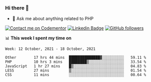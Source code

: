 ### Hi there 👋

<!--
**mustafaculban/mustafaculban** is a ✨ _special_ ✨ repository because its `README.md` (this file) appears on your GitHub profile.

Here are some ideas to get you started:

- 🌱 I’m currently learning ...
- 👯 I’m looking to collaborate on ...
- 🤔 I’m looking for help with ...
- 📫 How to reach me: ...
- 😄 Pronouns: ...
- ⚡ Fun fact: ...

-->
- 💬 Ask me about anything related to PHP

[![Contact me on Codementor](https://www.codementor.io/m-badges/karamusluk/book-session.svg)](https://www.codementor.io/@karamusluk?refer=badge)
[![Linkedin Badge](https://img.shields.io/badge/-Mustafa%20Culban-blue?style=social&logo=Linkedin&logoColor=blue&link=https://www.linkedin.com/in/mustafaculban/)](https://www.linkedin.com/in/mustafaculban/) 
[![GitHub followers](https://img.shields.io/github/followers/karamusluk?label=Follow&style=social)](https://github.com/karamusluk/?tab=follow)


📊 **This week I spent my time on**
<!--START_SECTION:waka-->
```text
Week: 12 October, 2021 - 18 October, 2021

Other        17 hrs 44 mins  ██████████████▓░░░░░░░░░░   59.11 % 
PHP          10 hrs 3 mins   ████████▒░░░░░░░░░░░░░░░░   33.54 % 
JavaScript   1 hr 27 mins    █▒░░░░░░░░░░░░░░░░░░░░░░░   04.83 % 
LESS         27 mins         ▒░░░░░░░░░░░░░░░░░░░░░░░░   01.54 % 
CSS          11 mins         ░░░░░░░░░░░░░░░░░░░░░░░░░   00.64 % 
```
<!--END_SECTION:waka-->

